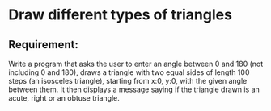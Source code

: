 # Draw different types of triangles

## Requirement:

Write a program that asks the user to enter an angle between 0 and 180 (not including 0 and 180), draws a triangle with two equal sides of length 100 steps (an isosceles triangle), starting from x:0, y:0, with the given angle between them.
It then displays a message saying if the triangle drawn is an acute, right or an obtuse triangle.  
